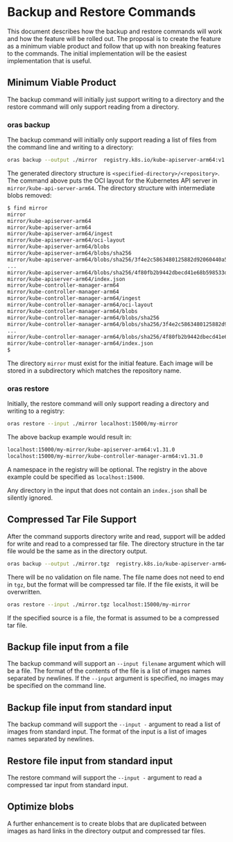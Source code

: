 # Backup and Restore Commands

This document describes how the backup and restore commands will work and how the feature will be rolled out.
The proposal is to create the feature as a minimum viable product and follow that up with non breaking features to the commands.
The initial implementation will be the easiest implementation that is useful.

## Minimum Viable Product

The backup command will initially just support writing to a directory and the restore command will only support reading from a directory.

### oras backup

The backup command will initially only support reading a list of files from the command line and writing to a directory:

```bash
oras backup --output ./mirror  registry.k8s.io/kube-apiserver-arm64:v1.31.0 registry.k8s.io/kube-controller-manager-arm64:v1.31.0
```

The generated directory structure is `<specified-directory>/<repository>`.
The command above puts the OCI layout for the Kubernetes API server in `mirror/kube-api-server-arm64`.
The directory structure with intermediate blobs removed:

```bash
$ find mirror
mirror
mirror/kube-apiserver-arm64
mirror/kube-apiserver-arm64
mirror/kube-apiserver-arm64/ingest
mirror/kube-apiserver-arm64/oci-layout
mirror/kube-apiserver-arm64/blobs
mirror/kube-apiserver-arm64/blobs/sha256
mirror/kube-apiserver-arm64/blobs/sha256/3f4e2c5863480125882d92060440a5250766bce764fee10acdbac18c872e4dc7
...
mirror/kube-apiserver-arm64/blobs/sha256/4f80fb2b9442dbecd41e68b598533dcaaf58f9d45cce2e03a715499aa9f6b676
mirror/kube-apiserver-arm64/index.json
mirror/kube-controller-manager-arm64
mirror/kube-controller-manager-arm64
mirror/kube-controller-manager-arm64/ingest
mirror/kube-controller-manager-arm64/oci-layout
mirror/kube-controller-manager-arm64/blobs
mirror/kube-controller-manager-arm64/blobs/sha256
mirror/kube-controller-manager-arm64/blobs/sha256/3f4e2c5863480125882d92060440a5250766bce764fee10acdbac18c872e4dc7
...
mirror/kube-controller-manager-arm64/blobs/sha256/4f80fb2b9442dbecd41e68b598533dcaaf58f9d45cce2e03a715499aa9f6b676
mirror/kube-controller-manager-arm64/index.json
$
```

The directory `mirror` must exist for the initial feature.
Each image will be stored in a subdirectory which matches the repository name.

### oras restore

Initially, the restore command will only support reading a directory and writing to a registry:

```bash
oras restore --input ./mirror localhost:15000/my-mirror
```

The above backup example would result in:
```bash
localhost:15000/my-mirror/kube-apiserver-arm64:v1.31.0
localhost:15000/my-mirror/kube-controller-manager-arm64:v1.31.0
```

A namespace in the registry will be optional.
The registry in the above example could be specified as `localhost:15000`.


Any directory in the input that does not contain an `index.json` shall be silently ignored.

## Compressed Tar File Support

After the command supports directory write and read, support will be added for write and read to a compressed tar file.
The directory structure in the tar file would be the same as in the directory output.

```bash
oras backup --output ./mirror.tgz  registry.k8s.io/kube-apiserver-arm64:v1.31.0 registry.k8s.io/kube-controller-manager-arm64:v1.31.0
```

There will be no validation on file name.
The file name does not need to end in `tgz`, but the format will be compressed tar file.
If the file exists, it will be overwritten.

```bash
oras restore --input ./mirror.tgz localhost:15000/my-mirror
```
If the specified source is a file, the format is assumed to be a compressed tar file.

## Backup file input from a file

The backup command will support an `--input filename` argument which will be a file.
The format of the contents of the file is a list of images names separated by newlines.
If the `--input` argument is specified, no images may be specified on the command line.

## Backup file input from standard input

The backup command will support the `--input -` argument to read a list of images from standard input.
The format of the input is a list of images names separated by newlines.

## Restore file input from standard input

The restore command will support the `--input -` argument to read a compressed tar input from standard input.

## Optimize blobs

A further enhancement is to create blobs that are duplicated between images as hard links in the directory output and compressed tar files.
